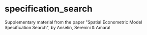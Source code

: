 # specification_search
Supplementary material from the paper "Spatial Econometric Model Speciﬁcation Search", by Anselin, Serenini &amp; Amaral
